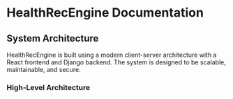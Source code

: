 # HealthRecEngine Documentation

## System Architecture

HealthRecEngine is built using a modern client-server architecture with a React frontend and Django backend. The system is designed to be scalable, maintainable, and secure.

### High-Level Architecture

